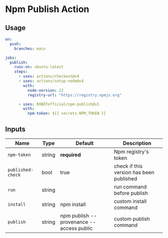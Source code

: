 # Npm Publish Action

## Usage

```yml
on:
  push:
    branches: main

jobs:
  publish:
    runs-on: ubuntu-latest
    steps:
      - uses: actions/checkout@v4
      - uses: actions/setup-node@v4
        with:
          node-version: 22
          registry-url: "https://registry.npmjs.org"

      - uses: ROBOTofficial/npm-publish@v1
        with:
          npm-token: ${{ secrets.NPM_TOKEN }}
```

## Inputs

| Name              | Type   | Default                                  | Description                              |
| ----------------- | ------ | ---------------------------------------- | ---------------------------------------- |
| `npm-token`       | string | **required**                             | Npm registry's token                     |
| `published-check` | bool   | true                                     | check if this version has been published |
| `run`             | string |                                          | run command before publish               |
| `install`         | string | npm install                              | custom install command                   |
| `publish`         | string | npm publish --provenance --access public | custom publish command                   |
